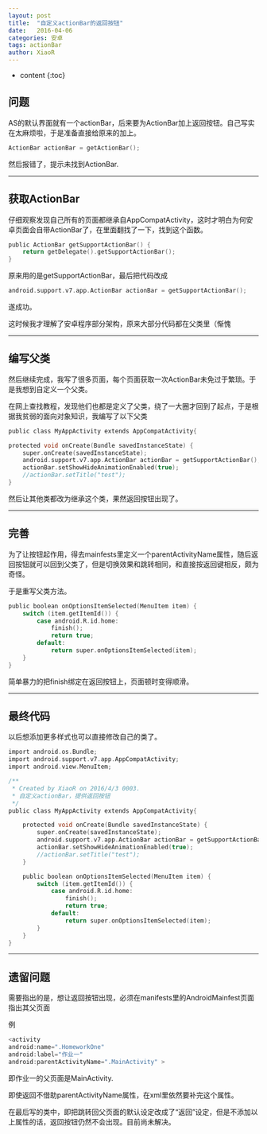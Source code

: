 ```yaml
---
layout: post
title:  "自定义actionBar的返回按钮"
date:   2016-04-06
categories: 安卓
tags: actionBar
author: XiaoR
---
```

* content
{:toc}

## 问题

AS的默认界面就有一个actionBar，后来要为ActionBar加上返回按钮。自己写实在太麻烦啦，于是准备直接给原来的加上。

```c
ActionBar actionBar = getActionBar();
```

然后报错了，提示未找到ActionBar.






---

## 获取ActionBar

仔细观察发现自己所有的页面都继承自AppCompatActivity，这时才明白为何安卓页面会自带ActionBar了，在里面翻找了一下，找到这个函数。

```c
public ActionBar getSupportActionBar() {
	return getDelegate().getSupportActionBar();
}
```
	
原来用的是getSupportActionBar，最后把代码改成

```c
android.support.v7.app.ActionBar actionBar = getSupportActionBar();
```
	
遂成功。

这时候我才理解了安卓程序部分架构，原来大部分代码都在父类里（惭愧

---

## 编写父类

然后继续完成，我写了很多页面，每个页面获取一次ActionBar未免过于繁琐。于是我想到自定义一个父类。

在网上查找教程，发现他们也都是定义了父类，绕了一大圈才回到了起点，于是根据我贫弱的面向对象知识，我编写了以下父类

```c
public class MyAppActivity extends AppCompatActivity{

protected void onCreate(Bundle savedInstanceState) {
	super.onCreate(savedInstanceState);
	android.support.v7.app.ActionBar actionBar = getSupportActionBar();
	actionBar.setShowHideAnimationEnabled(true);
	//actionBar.setTitle("test");
}
```
	
然后让其他类都改为继承这个类，果然返回按钮出现了。

---

## 完善

为了让按钮起作用，得去mainfests里定义一个parentActivityName属性，随后返回按钮就可以回到父类了，但是切换效果和跳转相同，和直接按返回键相反，颇为奇怪。

于是重写父类方法。

```c
public boolean onOptionsItemSelected(MenuItem item) {
	switch (item.getItemId()) {
		case android.R.id.home:
			finish();
			return true;
		default:
			return super.onOptionsItemSelected(item);
	}
}
```
	
简单暴力的把finish绑定在返回按钮上，页面顿时变得顺滑。

---

## 最终代码

以后想添加更多样式也可以直接修改自己的类了。

```c
import android.os.Bundle;
import android.support.v7.app.AppCompatActivity;
import android.view.MenuItem;

/**
 * Created by XiaoR on 2016/4/3 0003.
 * 自定义actionBar，提供返回按钮
 */
public class MyAppActivity extends AppCompatActivity{

	protected void onCreate(Bundle savedInstanceState) {
		super.onCreate(savedInstanceState);
		android.support.v7.app.ActionBar actionBar = getSupportActionBar();
		actionBar.setShowHideAnimationEnabled(true);
		//actionBar.setTitle("test");
	}

	public boolean onOptionsItemSelected(MenuItem item) {
		switch (item.getItemId()) {
			case android.R.id.home:
				finish();
				return true;
			default:
				return super.onOptionsItemSelected(item);
		}
	}
}
```

---

## 遗留问题

需要指出的是，想让返回按钮出现，必须在manifests里的AndroidMainfest页面指出其父页面

例

```js
<activity
android:name=".HomeworkOne"
android:label="作业一"
android:parentActivityName=".MainActivity" >
```

即作业一的父页面是MainActivity.

即使返回不借助parentActivityName属性，在xml里依然要补完这个属性。

在最后写的类中，即把跳转回父页面的默认设定改成了“返回”设定，但是不添加以上属性的话，返回按钮仍然不会出现。目前尚未解决。